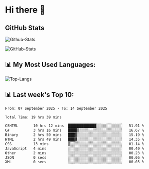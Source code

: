 # Hi there 👋

## GitHub Stats
![Github-Stats](https://github-readme-stats-sigma-five.vercel.app/api?username=ltorson&show_icons=true&theme=radical&count_private=true&show=reviews,discussions_started,discussions_answered,prs_merged,prs_merged_percentage)

![GitHub-Stats](https://github-readme-stats.vercel.app/api/wakatime?username=LeeTorson&theme=synthwave&size_weight=0.5&count_weight=0.5&title_color=36F9F6&langs_count=10&count_private=true)

## 📊 My Most Used Languages:
![Top-Langs](https://github-readme-stats-sigma-five.vercel.app/api/top-langs/?username=LTorson&layout=compact&langs_count=10)


## 📊 Last week's Top 10:
<!--START_SECTION:waka-->

```txt
From: 07 September 2025 - To: 14 September 2025

Total Time: 19 hrs 39 mins

CSHTML       10 hrs 12 mins  █████████████░░░░░░░░░░░░   51.91 %
C#           3 hrs 16 mins   ████▒░░░░░░░░░░░░░░░░░░░░   16.67 %
Binary       2 hrs 59 mins   ███▓░░░░░░░░░░░░░░░░░░░░░   15.19 %
HTML         2 hrs 49 mins   ███▓░░░░░░░░░░░░░░░░░░░░░   14.35 %
CSS          13 mins         ▒░░░░░░░░░░░░░░░░░░░░░░░░   01.14 %
JavaScript   4 mins          ░░░░░░░░░░░░░░░░░░░░░░░░░   00.40 %
Other        2 mins          ░░░░░░░░░░░░░░░░░░░░░░░░░   00.23 %
JSON         0 secs          ░░░░░░░░░░░░░░░░░░░░░░░░░   00.06 %
XML          0 secs          ░░░░░░░░░░░░░░░░░░░░░░░░░   00.05 %
```

<!--END_SECTION:waka-->
